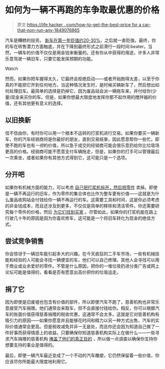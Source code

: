 # 如何为一辆不再跑的车争取最优惠的价格

> 原文:[https://life hacker . com/how-to-get-the-best-price for a car-that-non-run-any-1849076865](https://lifehacker.com/how-to-get-the-best-price-for-a-car-that-doesnt-run-any-1849076865)

汽车是糟糕的投资。 [新车在第一年贬值约20-30%](https://www.nerdwallet.com/article/insurance/car-depreciation#:~:text=New%2Dcar%20depreciation&text=Your%20car's%20value%20decreases%20around,more%20of%20their%20initial%20value.)，之后就一直贬值。最终，你的车在转售潜力方面触底，并在下降到最终形式之前滑行一段时间:beater。当然，一辆车的价值不仅仅是用金钱来衡量的。还有你从中获得的用途，许多人非常乐意驾驶一辆旧车，只要它能发挥预期的功能。

Watch

然而，如果你把车握得太久，它最终会拒绝启动——或者开始跑得太差，以至于你真的不能把它开到任何地方。当这种情况发生时，是时候买辆新车了，然后想出如何处理旧车。最简单的选择是扔掉它，因为废品站会派一辆拖车来，并付给你(少量)现金来买你的车。但是，如果你想最大限度地发挥你那不起作用的搅拌器的价值，还有其他更有意义的选择。

## 以旧换新

信不信由你，有时你可以用一个根本不运转的打浆机进行交易。如果你要买一辆新车，你的汽车经销商将是你最好的朋友，直到交易结束，因此愿意帮你一些忙。即使不跑的车也有*一些*的价值，所以急于成交的经销商可能会很乐意扔给你比垃圾场更高的价格。经销商可能不愿意支付车辆拖走，但是，如果你的打手可以管理最后一次乘坐，或者如果你有其他方式得到它，这可能只是一个选项。

## 分开吧

如果你有机械方面的能力，可以考虑 [自己把打浆机拆开，然后把零件](https://www.pullapart.com/sell-my-car/car-sales-tips/parting-out-vs-selling-a-junk-car/) 卖掉。即使是一辆不再运行的旧车，作为零件的集合体也比作为整车更有价值——这就是为什么废品收购站会付钱给你一辆不再运行的车。这需要工具和时间，这是你必须考虑的非金钱成本，而且还涉及到更多，不仅仅是简单的移除和清洁零件。你还需要研究每个零件的价格，然后 [为它们找到买家](https://www.jdpower.com/cars/shopping-guides/how-to-sell-your-car-for-parts) 。尽管如此，如果你的打浆机能在路上行驶几十年的原因是因为你喜欢修车，这可能是一个将旧车转化为现金的绝佳方式。

## 尝试竞争销售

你会惊讶于一辆旧车能引起多大的兴趣。在今天疯狂的二手车市场，一些有机械技能和经验的人可能会寻找一辆便宜的车，他们可以自己修理。其他人会寻找可以用于商业或业余爱好的零件。不管是什么原因，把你的一堆垃圾扔进分类广告或网上论坛可能是值得的，看看是否有愿意出高价把你的垃圾运走。

## 捐了它

因为即使是旧废墟也包含有价值的部件，所以即使汽车不跑了，慈善机构也非常乐意接受汽车捐赠。他们通常会来取车，但不会直接付钱给你。相反，你可以根据汽车的账面价值获得慈善捐赠的税收优惠，这通常不会太多。这就是它对慈善机构有吸引力的原因——如果你愿意并且能够花时间和精力以另一种方式出售，汽车的实际价值通常会更高。但是税收减免并非一无是处，而且你还会因为知道自己做了一件好事而获得情感上的收益。只要确保你知道慈善机构实际上在做什么——一些寻求汽车捐赠的慈善机构 [掩盖了他们的真正目的](https://www.charitywatch.org/charity-donating-articles/costly-and-continuous-kars4kids-ads-disguise-charity39s-real-purpose) ，所以做一点调查以确保你支持你想要支持的事业是值得的。

最后，即使一辆汽车最近变成了一个不动的汽车雕塑，它仍然保留着一些价值，你应该尽你所能最大限度地利用它。